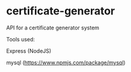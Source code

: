 # certificate-generator
API for a certificate generator system

Tools used:

Express (NodeJS)

mysql (https://www.npmjs.com/package/mysql)
